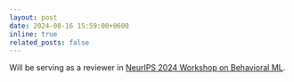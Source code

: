 ```yaml
---
layout: post
date: 2024-08-16 15:59:00+0600
inline: true
related_posts: false
---
```


Will be serving as a reviewer in [NeurIPS 2024 Workshop on Behavioral ML](https://openreview.net/group?id=NeurIPS.cc/2024/Workshop/Behavioral_ML).

